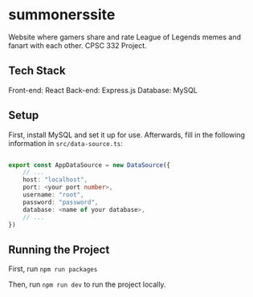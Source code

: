 # summonerssite

Website where gamers share and rate League of Legends memes and fanart with each other. CPSC 332 Project.

## Tech Stack

Front-end: React
Back-end: Express.js
Database: MySQL

## Setup

First, install MySQL and set it up for use. Afterwards, fill in the following information in `src/data-source.ts`:

```typescript

export const AppDataSource = new DataSource({
    // ...
    host: "localhost",
	port: <your port number>,
	username: "root",
	password: "password",
	database: <name of your database>,
    // ...
})

```

## Running the Project

First, run `npm run packages`

Then, run `npm run dev` to run the project locally.
